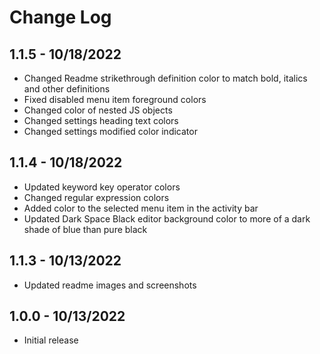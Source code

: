 # Change Log

## 1.1.5 - 10/18/2022

- Changed Readme strikethrough definition color to match bold, italics and other definitions
- Fixed disabled menu item foreground colors
- Changed color of nested JS objects
- Changed settings heading text colors
- Changed settings modified color indicator

## 1.1.4 - 10/18/2022

- Updated keyword key operator colors
- Changed regular expression colors
- Added color to the selected menu item in the activity bar
- Updated Dark Space Black editor background color to more of a dark shade of blue than pure black

## 1.1.3 - 10/13/2022

- Updated readme images and screenshots

## 1.0.0 - 10/13/2022

- Initial release
